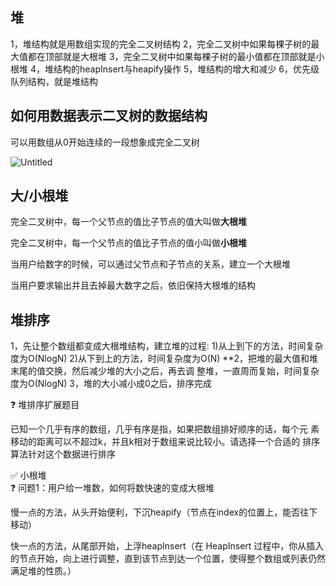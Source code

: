 

## 堆

1，堆结构就是用数组实现的完全二叉树结构
2，完全二叉树中如果每棵子树的最大值都在顶部就是大根堆
3，完全二叉树中如果每棵子树的最小值都在顶部就是小根堆
4，堆结构的heapInsert与heapify操作
5，堆结构的增大和减少
6，优先级队列结构，就是堆结构

## 如何用数据表示二叉树的数据结构

可以用数组从0开始连续的一段想象成完全二叉树

![Untitled](Untitled%2013.png)

## 大/小根堆

完全二叉树中，每一个父节点的值比子节点的值大叫做**大根堆**

完全二叉树中，每一个父节点的值比子节点的值小叫做**小根堆**

当用户给数字的时候，可以通过父节点和子节点的关系，建立一个大根堆

当用户要求输出并且去掉最大数字之后，依旧保持大根堆的结构

## 堆排序

1，先让整个数组都变成大根堆结构，建立堆的过程:
1)从上到下的方法，时间复杂度为O(NlogN)
2)从下到上的方法，时间复杂度为O(N)
**2，把堆的最大值和堆末尾的值交换，然后减少堆的大小之后，再去调
整堆，一直周而复始，时间复杂度为O(NlogN)
3，堆的大小减小成0之后，排序完成

<aside>
❓ 堆排序扩展题目

已知一个几乎有序的数组，几乎有序是指，如果把数组排好顺序的话，每个元
素移动的距离可以不超过k，并且k相对于数组来说比较小。请选择一个合适的
排序算法针对这个数据进行排序

</aside>

<aside>
✅ 小根堆

</aside>

<aside>
❓ 问题1：用户给一堆数，如何将数快速的变成大根堆

</aside>

慢一点的方法，从头开始便利，下沉heapify（节点在index的位置上，能否往下移动）

快一点的方法，从尾部开始，上浮heapInsert（在 HeapInsert 过程中，你从插入的节点开始，向上进行调整，直到该节点到达一个位置，使得整个数组或列表仍然满足堆的性质。）